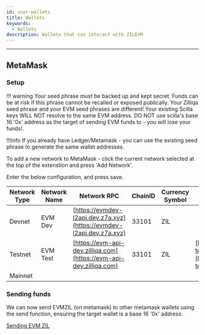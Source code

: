 ```yaml
---
id: user-wallets
title: Wallets
keywords:
  - Wallets
description: Wallets that can interact with ZILEVM
---
```


---

## MetaMask

### Setup

!!! warning Your seed phrase must be backed up and kept secret. Funds can be at
risk if this phrase cannot be recalled or exposed publically. Your Zilliqa seed
phrase and your EVM seed phrases are different! Your existing Scilla keys WILL
NOT resolve to the same EVM address. DO NOT use scilla's base 16 '0x' address as
the target of sending EVM funds to - you will lose your funds!.

!!!info If you already have Ledger/Metamask - you can use the existing seed
phrase to generate the same wallet addresses.

To add a new network to MetaMask - click the current network selected at the top
of the extenstion and press 'Add Network'.

Enter the below configuration, and press save.

| Network Type | Network Name | Network RPC                                                          | ChainID | Currency Symbol | Block Explorer URL                                                                   |
| ------------ | ------------ | -------------------------------------------------------------------- | ------- | --------------- | ------------------------------------------------------------------------------------ |
| Devnet       | EVM Dev      | [https://evmdev-l2api.dev.z7a.xyz](https://evmdev-l2api.dev.z7a.xyz) | 33101   | ZIL             |                                                                                      |
| Testnet      | EVM Test     | [https://evm-api-dev.zilliqa.com](https://evm-api-dev.zilliqa.com)   | 33101   | ZIL             | [https://zilliqa-testnet.tryethernal.com/](https://zilliqa-testnet.tryethernal.com/) |
| Mainnet      |              |                                                                      |         |                 |                                                                                      |

### Sending funds

We can now send EVMZIL (on metamask) to other metamask wallets using the send
function, ensuring the target wallet is a base 16 '0x' address.

[Sending EVM ZIL](/img/evm/send_evm_zil.png)
